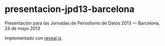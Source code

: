 presentacion-jpd13-barcelona
============================

Presentación para las Jornadas de Periodismo de Datos 2013 — Barcelona, 24 de mayo 2013

Implementado con [reveal.js](http://lab.hakim.se/reveal-js/)
